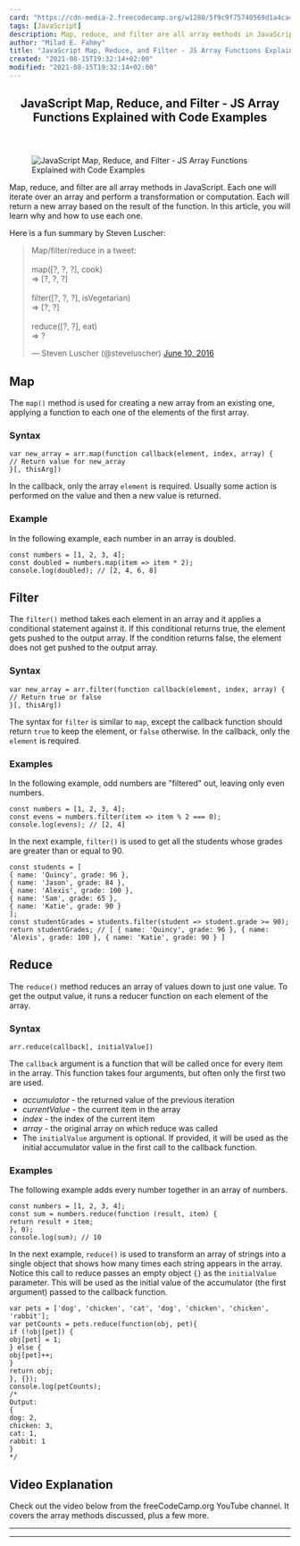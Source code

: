 ```yaml
---
card: "https://cdn-media-2.freecodecamp.org/w1280/5f9c9f75740569d1a4ca42b1.jpg"
tags: [JavaScript]
description: Map, reduce, and filter are all array methods in JavaScript.
author: "Milad E. Fahmy"
title: "JavaScript Map, Reduce, and Filter - JS Array Functions Explained with Code Examples"
created: "2021-08-15T19:32:14+02:00"
modified: "2021-08-15T19:32:14+02:00"
---
```

<div class="site-wrapper">
<main id="site-main" class="site-main outer">
<div class="inner">
<article class="post-full post tag-javascript tag-functional-programming ">
<header class="post-full-header">
<h1 class="post-full-title">JavaScript Map, Reduce, and Filter - JS Array Functions Explained with Code Examples</h1>
</header>
<figure class="post-full-image">
<picture>
<source media="(max-width: 700px)" sizes="1px" srcset="data:image/gif;base64,R0lGODlhAQABAIAAAAAAAP///yH5BAEAAAAALAAAAAABAAEAAAIBRAA7 1w">
<source media="(min-width: 701px)" sizes="(max-width: 800px) 400px,
(max-width: 1170px) 700px,
1400px" srcset="https://cdn-media-2.freecodecamp.org/w1280/5f9c9f75740569d1a4ca42b1.jpg 300w,
https://cdn-media-2.freecodecamp.org/w1280/5f9c9f75740569d1a4ca42b1.jpg 600w,
https://cdn-media-2.freecodecamp.org/w1280/5f9c9f75740569d1a4ca42b1.jpg 1000w,
https://cdn-media-2.freecodecamp.org/w1280/5f9c9f75740569d1a4ca42b1.jpg 2000w">
<img onerror="this.style.display='none'" src="https://cdn-media-2.freecodecamp.org/w1280/5f9c9f75740569d1a4ca42b1.jpg" alt="JavaScript Map, Reduce, and Filter - JS Array Functions Explained with Code Examples">
</picture>
</figure>
<section class="post-full-content">
<div class="post-content">
<p>Map, reduce, and filter are all array methods in JavaScript. Each one will iterate over an array and perform a transformation or computation. Each will return a new array based on the result of the function. In this article, you will learn why and how to use each one.</p>
<p>Here is a fun summary by Steven Luscher:</p>
<blockquote class="twitter-tweet">
<p lang="en" dir="ltr">Map/filter/reduce in a tweet:<br><br>map([?, ?, ?], cook)<br>=&gt; [?, ?, ?]<br><br>filter([?, ?, ?], isVegetarian)<br>=&gt; [?, ?]<br><br>reduce([?, ?], eat)<br>=&gt; ?</p>— Steven Luscher (@steveluscher) <a href="https://twitter.com/steveluscher/status/741089564329054208?ref_src=twsrc%5Etfw">June 10, 2016</a>
</blockquote>
</figure>
<h2 id="map-function map() { [native code] }1">Map</h2>
<p>The <code>map()</code> method is used for creating a new array from an existing one, applying a function to each one of the elements of the first array.</p>
<h3 id="syntax">Syntax</h3><pre><code class="language-javascript">var new_array = arr.map(function callback(element, index, array) {
// Return value for new_array
}[, thisArg])</code></pre>
<p>In the callback, only the array <code>element</code> is required. Usually some action is performed on the value and then a new value is returned.</p>
<h3 id="example">Example </h3>
<p>In the following example, each number in an array is doubled.</p><pre><code class="language-javascript">const numbers = [1, 2, 3, 4];
const doubled = numbers.map(item =&gt; item * 2);
console.log(doubled); // [2, 4, 6, 8]</code></pre>
<h2 id="filter-function filter() { [native code] }1">Filter</h2>
<p>The <code>filter()</code> method takes each element in an array and it applies a conditional statement against it. If this conditional returns true, the element gets pushed to the output array. If the condition returns false, the element does not get pushed to the output array. </p>
<h3 id="syntax-1">Syntax</h3><pre><code class="language-javascript">var new_array = arr.filter(function callback(element, index, array) {
// Return true or false
}[, thisArg])</code></pre>
<p>The syntax for <code>filter</code> is similar to <code>map</code>, except the callback function should return <code>true</code> to keep the element, or <code>false</code> otherwise. In the callback, only the <code>element</code> is required. </p>
<h3 id="examples">Examples</h3>
<p>In the following example, odd numbers are "filtered" out, leaving only even numbers.</p><pre><code class="language-javascript">const numbers = [1, 2, 3, 4];
const evens = numbers.filter(item =&gt; item % 2 === 0);
console.log(evens); // [2, 4]</code></pre>
<p>In the next example, <code>filter()</code> is used to get all the students whose grades are greater than or equal to 90.</p><pre><code class="language-javascript">const students = [
{ name: 'Quincy', grade: 96 },
{ name: 'Jason', grade: 84 },
{ name: 'Alexis', grade: 100 },
{ name: 'Sam', grade: 65 },
{ name: 'Katie', grade: 90 }
];
const studentGrades = students.filter(student =&gt; student.grade &gt;= 90);
return studentGrades; // [ { name: 'Quincy', grade: 96 }, { name: 'Alexis', grade: 100 }, { name: 'Katie', grade: 90 } ]</code></pre>
<h2 id="reduce-function reduce() { [native code] }1">Reduce</h2>
<p>The <code>reduce()</code> method reduces an array of values down to just one value. To get the output value, it runs a reducer function on each element of the array.</p>
<h3 id="syntax-2"><strong>Syntax</strong></h3><pre><code class="language-javascript">arr.reduce(callback[, initialValue])</code></pre>
<p>The <code>callback</code> argument is a function that will be called once for every item in the array. This function takes four arguments, but often only the first two are used.</p>
<ul>
<li><em>accumulator</em> - the returned value of the previous iteration</li>
<li><em>currentValue</em> - the current item in the array</li>
<li><em>index</em> - the index of the current item</li>
<li><em>array</em> - the original array on which reduce was called</li>
<li>The <code>initialValue</code> argument is optional. If provided, it will be used as the initial accumulator value in the first call to the callback function.</li>
</ul>
<h3 id="examples-1">Examples</h3>
<p>The following example adds every number together in an array of numbers.</p><pre><code class="language-javascript">const numbers = [1, 2, 3, 4];
const sum = numbers.reduce(function (result, item) {
return result + item;
}, 0);
console.log(sum); // 10</code></pre>
<p>In the next example, <code>reduce()</code> is used to transform an array of strings into a single object that shows how many times each string appears in the array. Notice this call to reduce passes an empty object <code>{}</code> as the <code>initialValue</code> parameter. This will be used as the initial value of the accumulator (the first argument) passed to the callback function.</p><pre><code class="language-javascript">var pets = ['dog', 'chicken', 'cat', 'dog', 'chicken', 'chicken', 'rabbit'];
var petCounts = pets.reduce(function(obj, pet){
if (!obj[pet]) {
obj[pet] = 1;
} else {
obj[pet]++;
}
return obj;
}, {});
console.log(petCounts);
/*
Output:
{
dog: 2,
chicken: 3,
cat: 1,
rabbit: 1
}
*/</code></pre>
<h2 id="video-explanation">Video Explanation</h2>
<p>Check out the video below from the freeCodeCamp.org YouTube channel. It covers the array methods discussed, plus a few more.</p>
</div>
<hr>
<hr>
</section>
</article>
</div>
</main>
</div>
<!-- Google Tag Manager (noscript) -->
<!-- End Google Tag Manager (noscript) -->
